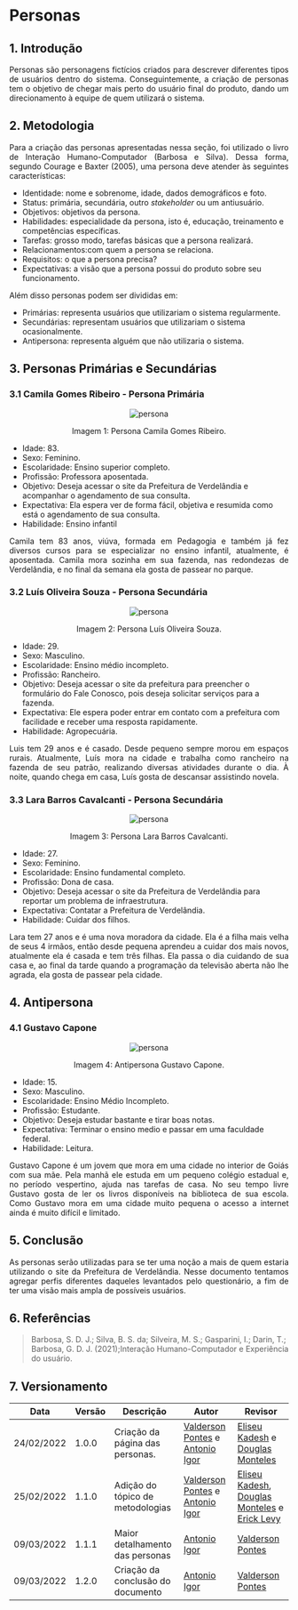 # Personas

## 1. Introdução
<p align="justify">
Personas são personagens fictícios criados para descrever diferentes tipos de usuários dentro do sistema. Conseguintemente, a criação de personas tem o objetivo de chegar mais perto do usuário final do produto, dando um direcionamento à equipe de quem utilizará o sistema.
</p>

## 2. Metodologia


<p align="justify">
Para a criação das personas apresentadas nessa seção, foi utilizado o livro de Interação Humano-Computador (Barbosa e Silva). Dessa forma, segundo Courage e Baxter (2005), uma persona deve atender às seguintes características:
</p>

- Identidade: nome e sobrenome, idade, dados demográficos e foto.
- Status: primária, secundária, outro <i>stakeholder</i> ou um antiusuário.
- Objetivos: objetivos da persona.
- Habilidades: especialidade da persona, isto é, educação, treinamento e competências específicas.
- Tarefas: grosso modo, tarefas básicas que a persona realizará.
- Relacionamentos:com quem a persona se relaciona.
- Requisitos: o que a persona precisa?
- Expectativas: a visão que a persona possui do produto sobre seu funcionamento.

Além disso personas podem ser divididas em:

- Primárias: representa usuários que utilizariam o sistema regularmente.
- Secundárias: representam usuários que utilizariam o sistema ocasionalmente.
- Antipersona: representa alguém que não utilizaria o sistema.
  
## 3. Personas Primárias e Secundárias
### 3.1 Camila Gomes Ribeiro - Persona Primária

<center>

![persona](../../../assets/personas/personaCamila.png)
  
<figcaption>Imagem 1: Persona Camila Gomes Ribeiro.</figcaption>

</center>

- Idade: 83.
- Sexo: Feminino.
- Escolaridade: Ensino superior completo.
- Profissão: Professora aposentada.
- Objetivo: Deseja acessar o site da Prefeitura de Verdelândia e acompanhar o agendamento de sua consulta.
- Expectativa: Ela espera ver de forma fácil, objetiva e resumida como está o agendamento de sua consulta.
- Habilidade: Ensino infantil
<p align="justify">
Camila tem 83 anos, viúva, formada em Pedagogia e também já fez diversos cursos para se especializar no ensino infantil, atualmente, é aposentada. Camila mora sozinha em sua fazenda, nas redondezas de Verdelândia, e no final da semana ela gosta de passear no parque.
</p>
  
### 3.2 Luís Oliveira Souza - Persona Secundária

<center>

![persona](../../../assets/personas/personaLuis.png)

<figcaption>Imagem 2: Persona Luís Oliveira Souza.</figcaption>

</center>

- Idade: 29.
- Sexo: Masculino.
- Escolaridade: Ensino médio incompleto.
- Profissão: Rancheiro.
- Objetivo: Deseja acessar o site da prefeitura para preencher o formulário do Fale Conosco, pois deseja solicitar serviços para a fazenda. 
- Expectativa: Ele espera poder entrar em contato com a prefeitura com facilidade e receber uma resposta rapidamente.
- Habilidade: Agropecuária.

<p align="justify">
Luis tem 29 anos e é casado. Desde pequeno sempre morou em espaços rurais. Atualmente, Luís mora na cidade e trabalha como rancheiro na fazenda de seu patrão, realizando diversas atividades durante o dia. À noite, quando chega em casa, Luís gosta de descansar assistindo novela. 
</p>

### 3.3 Lara Barros Cavalcanti - Persona Secundária

<center>

![persona](../../../assets/personas/personaLara.png)
  
<figcaption>Imagem 3: Persona Lara Barros Cavalcanti.</figcaption>

</center>

- Idade: 27.
- Sexo: Feminino.
- Escolaridade: Ensino fundamental completo.
- Profissão: Dona de casa.
- Objetivo: Deseja acessar o site da Prefeitura de Verdelândia para reportar um problema de infraestrutura.
- Expectativa: Contatar a Prefeitura de Verdelândia.
- Habilidade: Cuidar dos filhos.

<p align="justify">
Lara tem 27 anos e é uma nova moradora da cidade. Ela é a filha mais velha de seus 4 irmãos, então desde pequena aprendeu a cuidar dos mais novos, atualmente ela é casada e tem três filhas. Ela passa o dia cuidando de sua casa e, ao final da tarde quando a programação da televisão aberta não lhe agrada, ela gosta de passear pela cidade.
</p>
  
## 4. Antipersona
### 4.1 Gustavo Capone
<center>

![persona](../../../assets/personas/antipersonaCapone.png)

<figcaption>Imagem 4: Antipersona Gustavo Capone.</figcaption>

</center>

- Idade: 15.
- Sexo: Masculino.
- Escolaridade: Ensino Médio Incompleto.
- Profissão: Estudante.
- Objetivo: Deseja estudar bastante e tirar boas notas.
- Expectativa: Terminar o ensino medio e passar em uma faculdade federal.
- Habilidade: Leitura.

<p align="justify">
Gustavo Capone é um jovem que mora em uma cidade no interior de Goiás com sua mãe. Pela manhã ele estuda em um pequeno colégio estadual e, no período vespertino, ajuda nas tarefas de casa. No seu tempo livre Gustavo gosta de ler os livros disponíveis na biblioteca de sua escola. Como Gustavo mora em uma cidade muito pequena o acesso a internet ainda é muito difícil e limitado.
</p>

## 5. Conclusão

<p align="justify">
  As personas serão utilizadas para se ter uma noção a mais de quem estaria utilizando o site da Prefeitura de Verdelândia. Nesse documento tentamos agregar perfis diferentes daqueles levantados pelo questionário, a fim de ter uma visão mais ampla de possíveis usuários.
</p>

## 6. Referências

> Barbosa, S. D. J.; Silva, B. S. da; Silveira, M. S.; Gasparini, I.; Darin, T.; Barbosa, G. D. J. (2021);Interação Humano-Computador e Experiência do usuário.

## 7. Versionamento

| Data | Versão | Descrição | Autor | Revisor |
| - | - | - | - | - |
| 24/02/2022 | 1.0.0 | Criação da página das personas. | [Valderson Pontes](https://github.com/valdersonjr) e [Antonio Igor](https://github.com/AntonioIgorCarvalho) | [Eliseu Kadesh](https://github.com/eliseukadesh67) e [Douglas Monteles](https://github.com/DouglasMonteles)
| 25/02/2022 | 1.1.0 | Adição do tópico de metodologias | [Valderson Pontes](https://github.com/valdersonjr) e [Antonio Igor](https://github.com/AntonioIgorCarvalho) | [Eliseu Kadesh](https://github.com/eliseukadesh67), [Douglas Monteles](https://github.com/DouglasMonteles) e [Erick Levy](https://github.com/ErickLevy)
| 09/03/2022 | 1.1.1 | Maior detalhamento das personas | [Antonio Igor](https://github.com/AntonioIgorCarvalho) | [Valderson Pontes](https://github.com/valdersonjr)
| 09/03/2022 | 1.2.0 | Criação da conclusão do documento | [Antonio Igor](https://github.com/AntonioIgorCarvalho) | [Valderson Pontes](https://github.com/valdersonjr)

